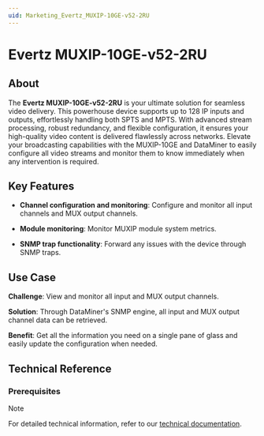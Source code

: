 ```yaml
---
uid: Marketing_Evertz_MUXIP-10GE-v52-2RU
---
```


# Evertz MUXIP-10GE-v52-2RU

## About

The **Evertz MUXIP-10GE-v52-2RU** is your ultimate solution for seamless video delivery. This powerhouse device supports up to 128 IP inputs and outputs, effortlessly handling both SPTS and MPTS. With advanced stream processing, robust redundancy, and flexible configuration, it ensures your high-quality video content is delivered flawlessly across networks. Elevate your broadcasting capabilities with the MUXIP-10GE and DataMiner to easily configure all video streams and monitor them to know immediately when any intervention is required.

## Key Features

- **Channel configuration and monitoring**: Configure and monitor all input channels and MUX output channels.

- **Module monitoring**: Monitor MUXIP module system metrics.

- **SNMP trap functionality**: Forward any issues with the device through SNMP traps.

## Use Case

**Challenge**: View and monitor all input and MUX output channels.

**Solution**: Through DataMiner's SNMP engine, all input and MUX output channel data can be retrieved.

**Benefit**: Get all the information you need on a single pane of glass and easily update the configuration when needed.

## Technical Reference

### Prerequisites

> [!NOTE]
> For detailed technical information, refer to our [technical documentation](xref:Connector_help_Evertz_MUXIP-10GE-v52-2RU).
